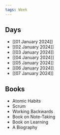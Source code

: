 ```yaml
---
tags: Week
---
```


## Days

- [[01 January 2024]]
- [[02 January 2024]]
- [[03 January 2024]]
- [[04 January 2024]]
- [[05 January 2024]]
- [[06 January 2024]]
- [[07 January 2024]]
## Books

- Atomic Habits
- Scrum
- Working Backwards
- Book on Note-Taking
- Book on Learning
- A Biography

